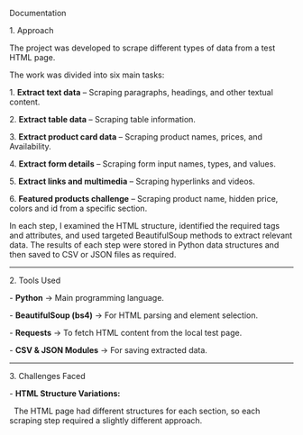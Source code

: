 Documentation



1\. Approach

The project was developed to scrape different types of data from a test HTML page.  

The work was divided into six main tasks:

1\. **Extract text data** – Scraping paragraphs, headings, and other textual content.

2\. **Extract table data** – Scraping table information.

3\. **Extract product card data** – Scraping product names, prices, and Availability.

4\. **Extract form details** – Scraping form input names, types, and values.

5\. **Extract links and multimedia** – Scraping hyperlinks and videos.

6\. **Featured products challenge** – Scraping product name, hidden price, colors and id from a specific section.



In each step, I examined the HTML structure, identified the required tags and attributes, and used targeted BeautifulSoup methods to extract relevant data. The results of each step were stored in Python data structures and then saved to CSV or JSON files as required.



---



2\. Tools Used

\- **Python** → Main programming language.

\- **BeautifulSoup (bs4)** → For HTML parsing and element selection.

\- **Requests** → To fetch HTML content from the local test page.

\- **CSV \& JSON Modules** → For saving extracted data.



---



3\. Challenges Faced

\- **HTML Structure Variations:**  

&nbsp; The HTML page had different structures for each section, so each scraping step required a slightly different approach.

&nbsp; 

